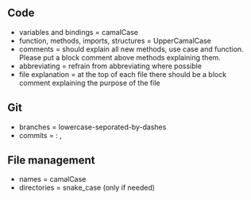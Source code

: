 ## Code

- variables and bindings = camalCase
- function, methods, imports, structures = UpperCamalCase
- comments = should explain all new methods, use case and function. Please put a block comment above methods explaining them.
- abbreviating = refrain from abbreviating where possible
- file explanation = at the top of each file there should be a block comment explaining the purpose of the file

## Git

- branches = lowercase-seporated-by-dashes
- commits = <fileChanged>: <concise messege about what changed>, <comma seporation>

## File management

- names = camalCase
- directories = snake_case (only if needed)
